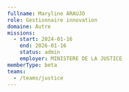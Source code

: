 ```yaml
---
fullname: Maryline ARAUJO
role: Gestionnaire innovation
domaine: Autre
missions:
  - start: 2024-01-16
    end: 2026-01-16
    status: admin
    employer: MINISTERE DE LA JUSTICE
memberType: beta
teams:
  - /teams/justice
---
```

